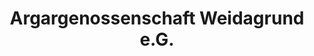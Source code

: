 ---
title: "Argargenossenschaft Weidagrund e.G."
url: /elsterberg/argargenossenschaft-weidagrund-e-g/
shop: Metzgerei
---